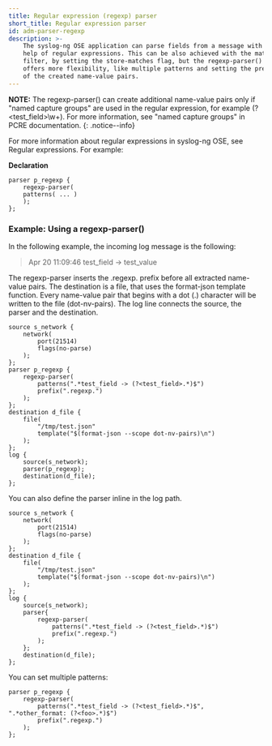 ```yaml
---
title: Regular expression (regexp) parser
short_title: Regular expression parser
id: adm-parser-regexp
description: >-
    The syslog-ng OSE application can parse fields from a message with the
    help of regular expressions. This can be also achieved with the match()
    filter, by setting the store-matches flag, but the regexp-parser()
    offers more flexibility, like multiple patterns and setting the prefix
    of the created name-value pairs.
---
```


**NOTE:** The regexp-parser() can create additional name-value pairs only if
\"named capture groups\" are used in the regular expression, for example
(?\<test\_field\>\\w+). For more information, see \"named capture
groups\" in PCRE documentation.
{: .notice--info}

For more information about regular expressions in syslog-ng OSE, see
Regular expressions.
For example:

**Declaration**

```config
parser p_regexp {
    regexp-parser(
    patterns( ... )
    );
};
```

### Example: Using a regexp-parser()

In the following example, the incoming log message is the following:

>Apr 20 11:09:46 test_field -> test_value

The regexp-parser inserts the .regexp. prefix before all extracted
name-value pairs. The destination is a file, that uses the format-json
template function. Every name-value pair that begins with a dot (.)
character will be written to the file (dot-nv-pairs). The log line
connects the source, the parser and the destination.

```config
source s_network {
    network(
        port(21514)
        flags(no-parse)
    );
};
parser p_regexp {
    regexp-parser(
        patterns(".*test_field -> (?<test_field>.*)$")
        prefix(".regexp.")
    );
};
destination d_file {
    file(
        "/tmp/test.json"
        template("$(format-json --scope dot-nv-pairs)\n")
    );
};
log {
    source(s_network);
    parser(p_regexp);
    destination(d_file);
};
```

You can also define the parser inline in the log path.

```config
source s_network {
    network(
        port(21514)
        flags(no-parse)
    );
};
destination d_file {
    file(
        "/tmp/test.json"
        template("$(format-json --scope dot-nv-pairs)\n")
    );
};
log {
    source(s_network);
    parser{
        regexp-parser(
            patterns(".*test_field -> (?<test_field>.*)$")
            prefix(".regexp.")
        );
    };
    destination(d_file);
};
```

You can set multiple patterns:

```config
parser p_regexp {
    regexp-parser(
        patterns(".*test_field -> (?<test_field>.*)$", ".*other_format: (?<foo>.*)$")
        prefix(".regexp.")
    );
};
```
